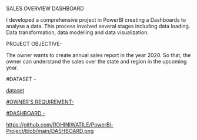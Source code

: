 SALES OVERVIEW DASHBOARD

I developed a comprehensive project in PowerBI creating a Dashboards to analyse a data. This process involved several stages including data loading. Data transformation, data modelling and data visualization.
         
PROJECT OBJECTIVE-

The owner wants to create annual sales report in the year 2020. So that, the owner can understand the sales over the state and region in the upcoming year.

#DATASET -

<a href= "https://github.com/ROHINIWATILE/PowerBi-Project/blob/main/mini_project_dataset.xlsx">dataset


#OWNER'S REQUIREMENT-

<a href="https://github.com/ROHINIWATILE/PowerBi-Project/blob/main/REQUIREMENT.png">

#DASHBOARD -

https://github.com/ROHINIWATILE/PowerBi-Project/blob/main/DASHBOARD.png
